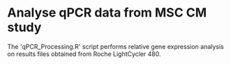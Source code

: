 # Analyse qPCR data from MSC CM study

The 'qPCR_Processing.R' script performs relative gene expression analysis on results files obtained from Roche LightCycler 480.
